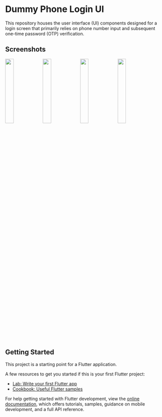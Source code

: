 # Dummy Phone Login UI

This repository houses the user interface (UI) components designed for a login screen that primarily relies on phone number input and subsequent one-time password (OTP) verification.
## Screenshots

<span>
<img src="https://github.com/reeshaa/flutter_login_with_number_otp/assets/54989671/bd1cd364-1fb0-4c1a-9ac8-331b7b39eae1" width="23%"/>
<img src="https://github.com/reeshaa/flutter_login_with_number_otp/assets/54989671/73106949-5696-4708-8606-7a4e70a1113c" width="23%"/>
<img src="https://github.com/reeshaa/flutter_login_with_number_otp/assets/54989671/b3994c00-b3e1-4c6b-95f2-eceb33675b1e" width="23%"/>
<img src="https://github.com/reeshaa/flutter_login_with_number_otp/assets/54989671/9e59f5a5-f40c-40eb-a184-e7fd0c95af97" width="23%"/>
  
</span>


## Getting Started

This project is a starting point for a Flutter application.

A few resources to get you started if this is your first Flutter project:

- [Lab: Write your first Flutter app](https://docs.flutter.dev/get-started/codelab)
- [Cookbook: Useful Flutter samples](https://docs.flutter.dev/cookbook)

For help getting started with Flutter development, view the
[online documentation](https://docs.flutter.dev/), which offers tutorials,
samples, guidance on mobile development, and a full API reference.
